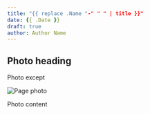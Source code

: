 ```yaml
---
title: "{{ replace .Name "-" " " | title }}"
date: {{ .Date }}
draft: true
author: Author Name
---
```


## Photo heading

Photo except

![Page photo](https://placehold.it/500/300)

Photo content